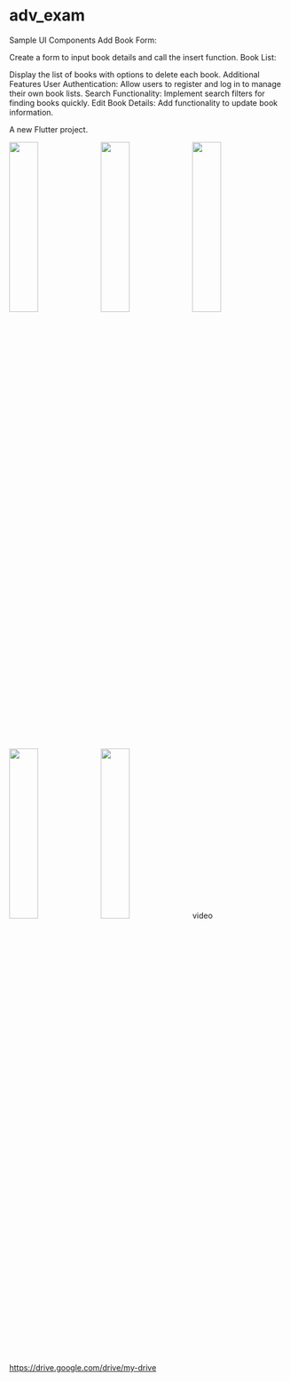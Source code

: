 # adv_exam

Sample UI Components
Add Book Form:

Create a form to input book details and call the insert function.
Book List:

Display the list of books with options to delete each book.
Additional Features
User Authentication: Allow users to register and log in to manage their own book lists.
Search Functionality: Implement search filters for finding books quickly.
Edit Book Details: Add functionality to update book information.

A new Flutter project.

 <img src="https://github.com/user-attachments/assets/eea112ae-556b-4841-a573-2ecb2e0cdb8e" height=28% width=32%>
  <img src="https://github.com/user-attachments/assets/88f440d8-c10c-48f8-ad62-c96cb3132ab6" height=28% width=32%>
  <img src="https://github.com/user-attachments/assets/eb8be1da-6e1d-45cb-843d-5a11bd555bd3" height=28% width=32%>
  <img src="https://github.com/user-attachments/assets/3883b34f-ffa9-4fa6-88ab-0b62ef1dc45c" height=28% width=32%>
 <img src="https://github.com/user-attachments/assets/4dc669cb-7b6d-4907-a87a-6299397fc697" height=28% width=32%>
video

https://drive.google.com/drive/my-drive
